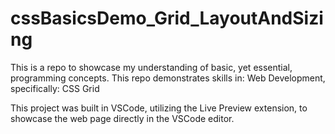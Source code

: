 # cssBasicsDemo_Grid_LayoutAndSizing
 This is a repo to showcase my understanding of basic, yet essential, programming concepts. 
 This repo demonstrates skills in: Web Development, specifically: CSS Grid
 
This project was built in VSCode, utilizing the Live Preview extension, to showcase the web page directly in the VSCode editor.